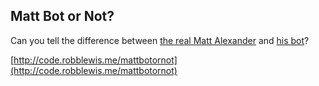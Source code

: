 ## Matt Bot or Not?

Can you tell the difference between [the real Matt Alexander](https://twitter.com/mattalexand) and [his bot](https://twitter.com/mattalexandbook)?

[http://code.robblewis.me/mattbotornot](http://code.robblewis.me/mattbotornot)